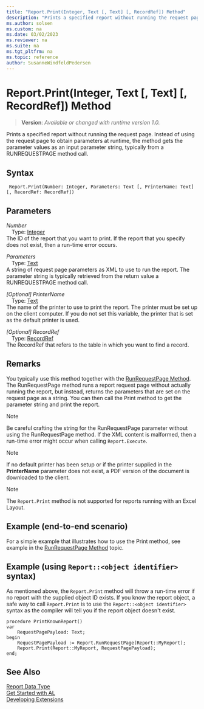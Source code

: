 ```yaml
---
title: "Report.Print(Integer, Text [, Text] [, RecordRef]) Method"
description: "Prints a specified report without running the request page."
ms.author: solsen
ms.custom: na
ms.date: 03/02/2023
ms.reviewer: na
ms.suite: na
ms.tgt_pltfrm: na
ms.topic: reference
author: SusanneWindfeldPedersen
---
```

[//]: # (START>DO_NOT_EDIT)
[//]: # (IMPORTANT:Do not edit any of the content between here and the END>DO_NOT_EDIT.)
[//]: # (Any modifications should be made in the .xml files in the ModernDev repo.)
# Report.Print(Integer, Text [, Text] [, RecordRef]) Method
> **Version**: _Available or changed with runtime version 1.0._

Prints a specified report without running the request page. Instead of using the request page to obtain parameters at runtime, the method gets the parameter values as an input parameter string, typically from a RUNREQUESTPAGE method call.


## Syntax
```AL
 Report.Print(Number: Integer, Parameters: Text [, PrinterName: Text] [, RecordRef: RecordRef])
```
## Parameters
*Number*  
&emsp;Type: [Integer](../integer/integer-data-type.md)  
The ID of the report that you want to print. If the report that you specify does not exist, then a run-time error occurs.  

*Parameters*  
&emsp;Type: [Text](../text/text-data-type.md)  
A string of request page parameters as XML to use to run the report. The parameter string is typically retrieved from the return value a RUNREQUESTPAGE method call.  

*[Optional] PrinterName*  
&emsp;Type: [Text](../text/text-data-type.md)  
The name of the printer to use to print the report. The printer must be set up on the client computer. If you do not set this variable, the printer that is set as the default printer is used.  

*[Optional] RecordRef*  
&emsp;Type: [RecordRef](../recordref/recordref-data-type.md)  
The RecordRef that refers to the table in which you want to find a record.  



[//]: # (IMPORTANT: END>DO_NOT_EDIT)

## Remarks  
You typically use this method together with the [RunRequestPage Method](../../methods-auto/report/report-runrequestpage-method.md). The RunRequestPage method runs a report request page without actually running the report, but instead, returns the parameters that are set on the request page as a string. You can then call the Print method to get the parameter string and print the report.  

> [!NOTE]  
> Be careful crafting the string for the RunRequestPage parameter without using the RunRequestPage method. If the XML content is malformed, then a run-time error might occur when calling `Report.Execute`. 

> [!NOTE]  
> If no default printer has been setup or if the printer supplied in the **PrinterName** parameter does not exist, a PDF version of the document is downloaded to the client.  

> [!NOTE]  
> The `Report.Print` method is not supported for reports running with an Excel Layout.


## Example (end-to-end scenario)
For a simple example that illustrates how to use the Print method, see example in the [RunRequestPage Method](../../methods-auto/report/report-runrequestpage-method.md) topic. 


## Example (using `Report::<object identifier>` syntax)
As mentioned above, the `Report.Print` method will throw a run-time error if no report with the supplied object ID exists. If you know the report object, a safe way to call `Report.Print` is to use the `Report::<object identifier>` syntax as the compiler will tell you if the report object doesn't exist.  

```AL
procedure PrintKnownReport()
var
    RequestPagePayload: Text;
begin
    RequestPagePayload := Report.RunRequestPage(Report::MyReport);
    Report.Print(Report::MyReport, RequestPagePayload);
end;
```

## See Also
[Report Data Type](report-data-type.md)  
[Get Started with AL](../../devenv-get-started.md)  
[Developing Extensions](../../devenv-dev-overview.md)